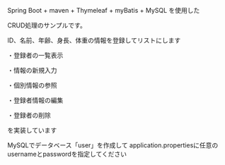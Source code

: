 Spring Boot + maven + Thymeleaf + myBatis + MySQL を使用した

CRUD処理のサンプルです。

ID、名前、年齢、身長、体重の情報を登録してリストにします

・登録者の一覧表示

・情報の新規入力

・個別情報の参照

・登録者情報の編集

・登録者の削除

を実装しています

MySQLでデータベース「user」を作成して
application.propertiesに任意のusernameとpasswordを指定してください

